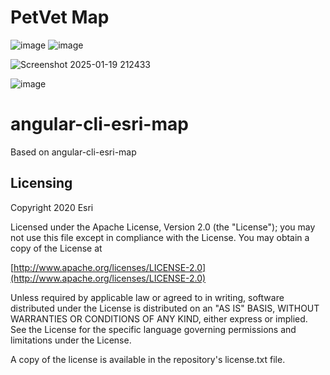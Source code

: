 # PetVet Map
![image](https://github.com/user-attachments/assets/c588eca9-f493-41d7-afab-c506cbe1321f)
![image](https://github.com/user-attachments/assets/a19ede53-5cd9-4d2b-a6c2-cf83c2a650f7)

![Screenshot 2025-01-19 212433](https://github.com/user-attachments/assets/3cab61ae-8e1c-43e5-8327-67a9f0617db9)

![image](https://github.com/user-attachments/assets/686fb4de-8ffa-4048-af53-1c2f207ba423)


# angular-cli-esri-map
Based on angular-cli-esri-map

## Licensing

Copyright 2020 Esri

Licensed under the Apache License, Version 2.0 (the "License"); you may not use this file except in compliance with the License. You may obtain a copy of the License at

[http://www.apache.org/licenses/LICENSE-2.0](http://www.apache.org/licenses/LICENSE-2.0)

Unless required by applicable law or agreed to in writing, software distributed under the License is distributed on an "AS IS" BASIS, WITHOUT WARRANTIES OR CONDITIONS OF ANY KIND, either express or implied. See the License for the specific language governing permissions and limitations under the License.

A copy of the license is available in the repository's license.txt file.
